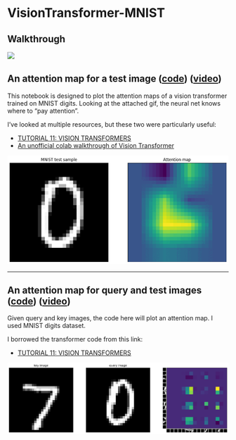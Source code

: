 # VisionTransformer-MNIST

## Walkthrough
[<img height=400 src="imgs/thumbnails.png" />]()


## An attention map for a test image ([code](https://github.com/mashaan14/VisionTransformer-MNIST/blob/main/VisionTransformer_MNIST.ipynb)) ([video](https://youtu.be/k1XSbJOq824?feature=shared))
This notebook is designed to plot the attention maps of a vision transformer trained on MNIST digits. Looking at the attached gif, the neural net knows where to “pay attention”.

I’ve looked at multiple resources, but these two were particularly useful:
  - [TUTORIAL 11: VISION TRANSFORMERS](https://lightning.ai/docs/pytorch/stable/notebooks/course_UvA-DL/11-vision-transformer.html)
  - [An unofficial colab walkthrough of Vision Transformer](https://medium.com/@hirotoschwert/an-unofficial-colab-walkthrough-of-vision-transformer-8bcd592ba26a)

<p align="center">
  <img src="myimage.gif" />
</p>

---

## An attention map for query and test images ([code](https://github.com/mashaan14/VisionTransformer-MNIST/blob/main/VisionTransformer_MNIST_query_key.ipynb)) ([video](https://youtube.com/shorts/377b_Z_PjzE?feature=shared))
Given query and key images, the code here will plot an attention map. I used MNIST digits dataset.

I borrowed the transformer code from this link:
  - [TUTORIAL 11: VISION TRANSFORMERS](https://lightning.ai/docs/pytorch/stable/notebooks/course_UvA-DL/11-vision-transformer.html)

<p align="center">
  <img src="myimage1.gif" />
</p>

